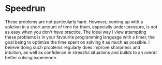 # Speedrun

These problems are not particularly hard. However, coming up with a solution in a short amount of time for them, especially under pressure, is not as easy when you don't have practice. The ideal way I view attempting these problems is in your favourite programming language with a timer, the goal being to optimize the time spent on solving it as much as possible. I believe doing such problems regularly does improve sharpness and intuition, as well as confidence in stressful situations and builds to an overall better solving experience.
